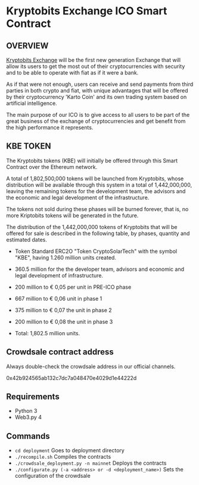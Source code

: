 # Kryptobits Exchange ICO Smart Contract

## OVERVIEW

[Kryptobits Exchange](https://kryptobits.com) will be the first new generation Exchange that will allow its users to get the most out of their cryptocurrencies with security and to be able to operate with fiat as if it were a bank.

As if that were not enough, users can receive and send payments from third parties in both crypto and fiat, with unique advantages that will be offered by their cryptocurrency 'Karto Coin' and its own trading system based on artificial intelligence.

The main purpose of our ICO is to give access to all users to be part of the great business of the exchange of cryptocurrencies and get benefit from the high performance it represents.

## KBE TOKEN

The Kryptobits tokens (KBE) will initially be offered through this Smart Contract over the Ethereum network.

A total of 1,802,500,000 tokens will be launched from Kryptobits, whose distribution will be available through this system in a total of 1,442,000,000, leaving the remaining tokens for the development team, the advisors and the economic and legal development of the infrastructure.

The tokens not sold during these phases will be burned forever, that is, no more Kriptobits tokens will be generated in the future.

The distribution of the 1,442,000,000 tokens of Kryptobits that will be offered for sale is described in the following table, by phases, quantity and estimated dates.

- Token Standard ERC2O &quot;Token CryptoSolarTech&quot; with the symbol &quot;KBE&quot;, having 1.260 million units created.

- 360.5 million for the the developer team, advisors and economic and legal development of infrastructure.

- 200 million to € 0,05 per unit in PRE-ICO phase

- 667 million to € 0,06 unit in phase 1

- 375 million to € 0,07 the unit in phase 2

- 200 million to € 0,08 the unit in phase 3

- Total: 1,802.5 million units.


## Crowdsale contract address

Always double-check the crowdsale address in our official channels.

0x42b924565ab132c7dc7a048470e4029d1e44222d


## Requirements

- Python 3
- Web3.py 4


## Commands

- `cd deployment` Goes to deployment directory
- `./recompile.sh` Compiles the contracts 
- `./crowdsale_deployment.py -n mainnet` Deploys the contracts
- `./configurate.py (-a <address> or -d <deployment_name>)` Sets the configuration of the crowdsale
